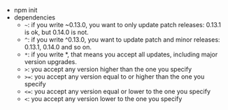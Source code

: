 - npm init
- dependencies
	- `~`: if you write ~0.13.0, you want to only update patch releases: 0.13.1 is ok, but 0.14.0 is not.
	- `^`: if you write ^0.13.0, you want to update patch and minor releases: 0.13.1, 0.14.0 and so on.
	- `*`: if you write *, that means you accept all updates, including major version upgrades.
	- `>`: you accept any version higher than the one you specify
	- `>=`: you accept any version equal to or higher than the one you specify
	- `<=`: you accept any version equal or lower to the one you specify
	- `<`: you accept any version lower to the one you specify